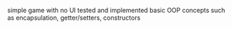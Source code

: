 simple game with no UI
tested and implemented basic OOP concepts such as encapsulation, getter/setters, constructors
